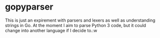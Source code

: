 # gopyparser


This is just an expirement with parsers and lexers as well as understanding strings in Go.  At the moment I aim to parse Python 3 code, but it could change into another language if I decide to.:w